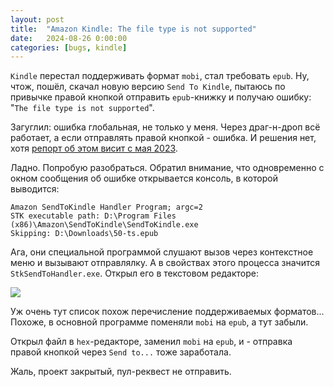 ```yaml
---
layout: post
title:  "Amazon Kindle: The file type is not supported"
date:   2024-08-26 0:00:00
categories: [bugs, kindle]
---
```


`Kindle` перестал поддерживать формат `mobi`, стал требовать `epub`. Ну, чтож, пошёл, скачал новую версию `Send To Kindle`, пытаюсь по привычке правой кнопкой отправить `epub`-книжку и получаю ошибку: "`The file type is not supported`".

Загуглил: ошибка глобальная, не только у меня. Через драг-н-дроп всё работает, а если отправлять правой кнопкой - ошибка. И решения нет, хотя [репорт об этом висит с мая 2023](https://www.amazonforum.com/s/question/0D56Q0000Bd2GzISQU/epub-error-this-file-type-is-not-supported).

Ладно. Попробую разобраться. Обратил внимание, что одновременно с окном сообщения об ошибке открывается консоль, в которой выводится:

```
Amazon SendToKindle Handler Program; argc=2
STK executable path: D:\Program Files (x86)\Amazon\SendToKindle\SendToKindle.exe
Skipping: D:\Downloads\50-ts.epub
```

Ага, они специальной программой слушают вызов через контекстное меню и вызывают отправлялку. А в свойствах этого процесса значится `StkSendToHandler.exe`. Открыл его в текстовом редакторе:

![]({{site_url}}/images/kindle/file-type-is-not-supported.png)

Уж очень тут список похож перечисление поддерживаемых форматов... Похоже, в основной программе поменяли `mobi` на `epub`, а тут забыли.

Открыл файл в `hex`-редакторе, заменил `mobi` на `epub`, и - отправка правой кнопкой через `Send to...` тоже заработала.

Жаль, проект закрытый, пул-реквест не отправить.
